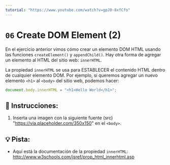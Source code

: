 ```yaml
---
tutorial: "https://www.youtube.com/watch?v=gpJO-8xfCfo"
---
```



# `06` Create DOM Element (2)

En el ejercicio anterior vimos cómo crear un elemento DOM HTML usando las funciones `createElement()` y `appendChild()`. Hay otra forma de agregar un elemento al HTML del sitio web: `innerHTML`.

La propiedad `innerHTML` se usa para ESTABLECER el contenido HTML dentro de cualquier elemento DOM. Por ejemplo, si queremos agregar un nuevo elemento `<h1>` al `<body>` del sitio web, podemos hacer:

```js
document.body.innerHTML = "<h1>Hello World</h1>";
```

## 📝 Instrucciones:

1. Inserta una imagen con la siguiente fuente (src) "https://via.placeholder.com/350x150" en el `<body>`.

## 💡 Pista:

+ Aquí está la documentación de la propiedad `innerHTML`: http://www.w3schools.com/jsref/prop_html_innerhtml.asp
